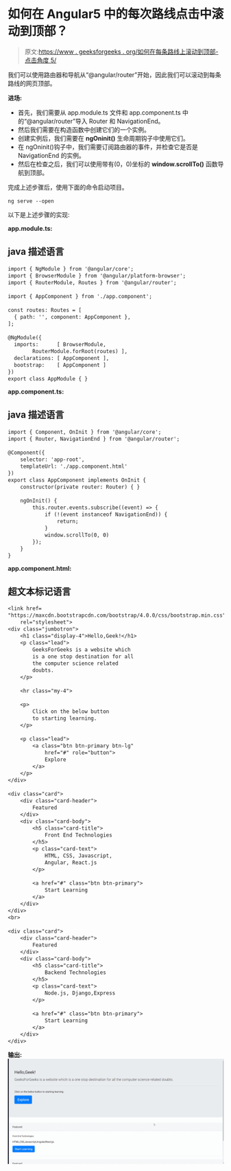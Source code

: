 # 如何在 Angular5 中的每次路线点击中滚动到顶部？

> 原文:[https://www . geeksforgeeks . org/如何在每条路线上滚动到顶部-点击角度 5/](https://www.geeksforgeeks.org/how-to-scroll-to-top-on-every-route-click-in-angular5/)

我们可以使用路由器和导航从“@angular/router”开始，因此我们可以滚动到每条路线的网页顶部。

**进场:**

*   首先，我们需要从 app.module.ts 文件和 app.component.ts 中的“@angular/router”导入 Router 和 NavigationEnd。
*   然后我们需要在构造函数中创建它们的一个实例。
*   创建实例后，我们需要在 **ngOninit()** 生命周期钩子中使用它们。
*   在 ngOninit()钩子中，我们需要订阅路由器的事件，并检查它是否是 NavigationEnd 的实例。
*   然后在检查之后，我们可以使用带有(0，0)坐标的 **window.scrollTo()** 函数导航到顶部。

完成上述步骤后，使用下面的命令启动项目。

```
ng serve --open
```

以下是上述步骤的实现:

**app.module.ts:**

## java 描述语言

```
import { NgModule } from '@angular/core';
import { BrowserModule } from '@angular/platform-browser';
import { RouterModule, Routes } from '@angular/router';

import { AppComponent } from './app.component';

const routes: Routes = [
  { path: '', component: AppComponent },
];

@NgModule({
  imports:      [ BrowserModule, 
        RouterModule.forRoot(routes) ],
  declarations: [ AppComponent ],
  bootstrap:    [ AppComponent ]
})
export class AppModule { }
```

**app.component.ts:**

## java 描述语言

```
import { Component, OnInit } from '@angular/core';
import { Router, NavigationEnd } from '@angular/router';

@Component({
    selector: 'app-root',
    templateUrl: './app.component.html'
})
export class AppComponent implements OnInit {
    constructor(private router: Router) { }

    ngOnInit() {
        this.router.events.subscribe((event) => {
            if (!(event instanceof NavigationEnd)) {
                return;
            }
            window.scrollTo(0, 0)
        });
    }
}
```

**app.component.html:**

## 超文本标记语言

```
<link href=
"https://maxcdn.bootstrapcdn.com/bootstrap/4.0.0/css/bootstrap.min.css"
    rel="stylesheet">
<div class="jumbotron">
    <h1 class="display-4">Hello,Geek!</h1>
    <p class="lead">
        GeeksForGeeks is a website which 
        is a one stop destination for all 
        the computer science related
        doubts.
    </p>

    <hr class="my-4">

    <p>
        Click on the below button 
        to starting learning.
    </p>

    <p class="lead">
        <a class="btn btn-primary btn-lg" 
            href="#" role="button">
            Explore
        </a>
    </p>
</div>

<div class="card">
    <div class="card-header">
        Featured
    </div>
    <div class="card-body">
        <h5 class="card-title">
            Front End Technologies
        </h5>
        <p class="card-text">
            HTML, CSS, Javascript, 
            Angular, React.js
        </p>

        <a href="#" class="btn btn-primary">
            Start Learning
        </a>
    </div>
</div>
<br>

<div class="card">
    <div class="card-header">
        Featured
    </div>
    <div class="card-body">
        <h5 class="card-title">
            Backend Technologies
        </h5>
        <p class="card-text">
            Node.js, Django,Express
        </p>

        <a href="#" class="btn btn-primary">
            Start Learning
        </a>
    </div>
</div>
```

**输出:**
![](img/cd04a322621fcd3e135d78ef043c54cd.png)